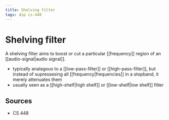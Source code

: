 ```yaml
---
title: Shelving filter
tags: dsp cs-448
---
```


# Shelving filter

A shelving filter aims to boost or cut a particular [[frequency]] region of an [[audio-signal|audio signal]].

- typically analagous to a [[low-pass-filter]] or [[high-pass-filter]], but instead of  supressesing all [[frequency|frequencies]] in a stopband, it merely attenuates them
- usually seen as a [[high-shelf|high shelf]] or [[low-shelf|low shelf]] filter

## Sources

- CS 448
